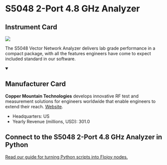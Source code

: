 
# S5048 2-Port 4.8 GHz Analyzer

## Instrument Card

<img src="https://v5.airtableusercontent.com/v1/19/19/1691539200000/NgFcrABOL0eWY6A7otUpRQ/5YAmTw1JyJ3eQQ_Twt-QdRdNzogcxuetdAC24UpfP2vL6qAKSagTeYm7-KSVH7D3QtuwtMdqfYMke9QggyPH8LRjzE64uyQ1e5pUhKBxG7w/k_fYJaQduFTQcCMjxlEvKTFRUjBBntQJSCMY2XCFoAM"/>
<p>The S5048 Vector Network Analyzer delivers lab grade performance in a compact package, with all the features engineers have come to expect included standard in our software.</p>

<details open>
<summary><h2>Manufacturer Card</h2></summary>

**Copper Mountain Technologies** develops innovative RF test and measurement solutions for engineers worldwide that enable engineers to extend their reach. <a href="https://coppermountaintech.com/">Website</a>.

<ul>
  <li>Headquarters: US</li>
  <li>Yearly Revenue (millions, USD): 301.0</li>
</ul>
</details>

## Connect to the S5048 2-Port 4.8 GHz Analyzer in Python

[Read our guide for turning Python scripts into Flojoy nodes.](https://docs.flojoy.ai/custom-nodes/creating-custom-node/)


